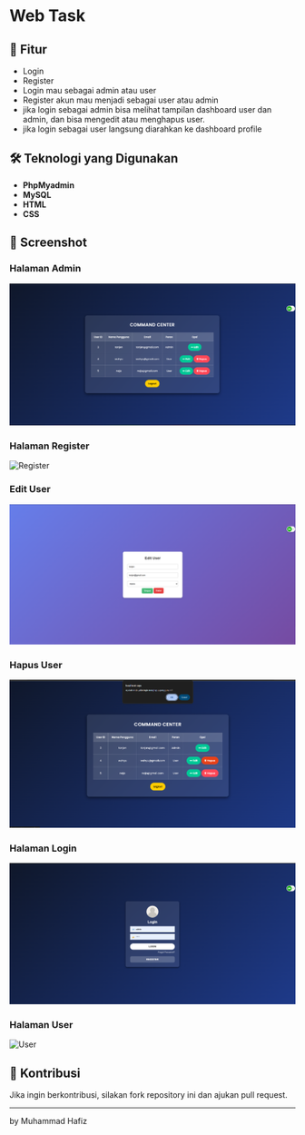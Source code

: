 # Web Task

## 🚀 Fitur
- Login
- Register
- Login mau sebagai admin atau user
- Register akun mau menjadi sebagai user atau admin
- jika login sebagai admin bisa melihat tampilan dashboard user dan admin, dan bisa mengedit atau menghapus user.
- jika login sebagai user langsung diarahkan ke dashboard profile

## 🛠️ Teknologi yang Digunakan
- **PhpMyadmin**
- **MySQL** 
- **HTML** 
- **CSS** 




## 📸 Screenshot
### Halaman Admin
![Admin Panel](WEB_TASK/admin.png)

### Halaman Register
![Register](WEB_TASKregister.png)

### Edit User
![Edit User](WEB_TASK/edit%20user.png)

### Hapus User
![Hapus User](WEB_TASK/hapus%20user.png)

### Halaman Login
![Login](WEB_TASK/login.png)

### Halaman User
![User](WEB_TASKuser.png)

## 🤝 Kontribusi
Jika ingin berkontribusi, silakan fork repository ini dan ajukan pull request.



---
by Muhammad Hafiz
